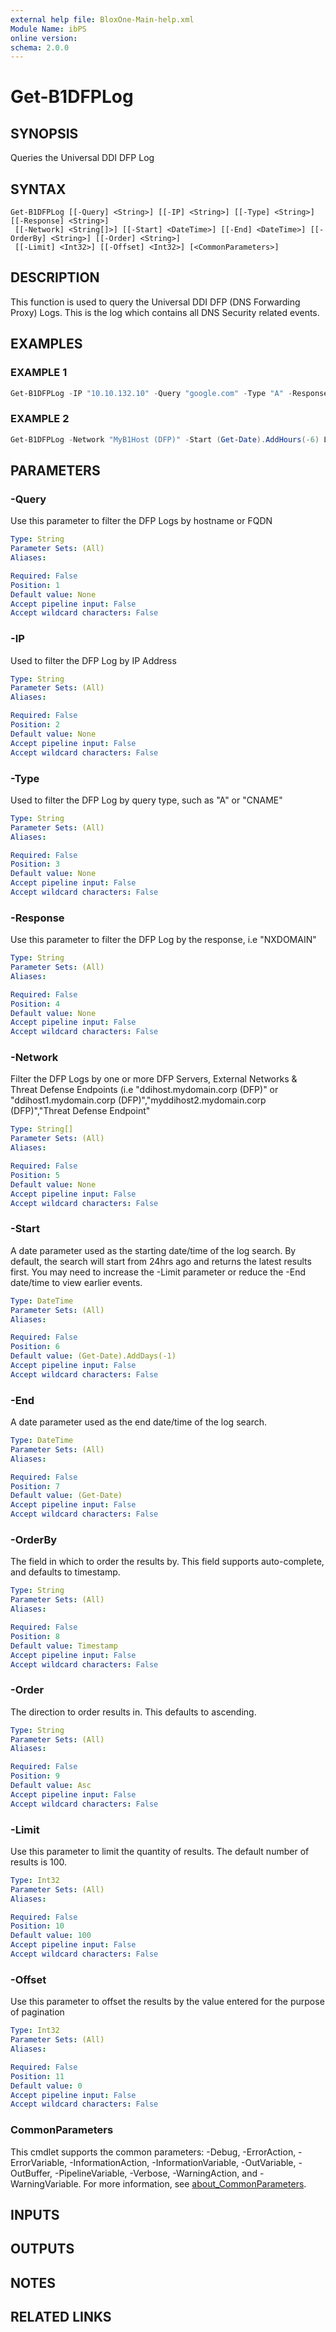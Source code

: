 ```yaml
---
external help file: BloxOne-Main-help.xml
Module Name: ibPS
online version:
schema: 2.0.0
---
```


# Get-B1DFPLog

## SYNOPSIS
Queries the Universal DDI DFP Log

## SYNTAX

```
Get-B1DFPLog [[-Query] <String>] [[-IP] <String>] [[-Type] <String>] [[-Response] <String>]
 [[-Network] <String[]>] [[-Start] <DateTime>] [[-End] <DateTime>] [[-OrderBy] <String>] [[-Order] <String>]
 [[-Limit] <Int32>] [[-Offset] <Int32>] [<CommonParameters>]
```

## DESCRIPTION
This function is used to query the Universal DDI DFP (DNS Forwarding Proxy) Logs.
This is the log which contains all DNS Security related events.

## EXAMPLES

### EXAMPLE 1
```powershell
Get-B1DFPLog -IP "10.10.132.10" -Query "google.com" -Type "A" -Response "216.58.201.110" -Start (Get-Date).AddHours(-6) -End (Get-Date) -Limit 1000 -Offset 0
```

### EXAMPLE 2
```powershell
Get-B1DFPLog -Network "MyB1Host (DFP)" -Start (Get-Date).AddHours(-6) Limit 10
```

## PARAMETERS

### -Query
Use this parameter to filter the DFP Logs by hostname or FQDN

```yaml
Type: String
Parameter Sets: (All)
Aliases:

Required: False
Position: 1
Default value: None
Accept pipeline input: False
Accept wildcard characters: False
```

### -IP
Used to filter the DFP Log by IP Address

```yaml
Type: String
Parameter Sets: (All)
Aliases:

Required: False
Position: 2
Default value: None
Accept pipeline input: False
Accept wildcard characters: False
```

### -Type
Used to filter the DFP Log by query type, such as "A" or "CNAME"

```yaml
Type: String
Parameter Sets: (All)
Aliases:

Required: False
Position: 3
Default value: None
Accept pipeline input: False
Accept wildcard characters: False
```

### -Response
Use this parameter to filter the DFP Log by the response, i.e "NXDOMAIN"

```yaml
Type: String
Parameter Sets: (All)
Aliases:

Required: False
Position: 4
Default value: None
Accept pipeline input: False
Accept wildcard characters: False
```

### -Network
Filter the DFP Logs by one or more DFP Servers, External Networks & Threat Defense Endpoints (i.e "ddihost.mydomain.corp (DFP)" or "ddihost1.mydomain.corp (DFP)","myddihost2.mydomain.corp (DFP)","Threat Defense Endpoint"

```yaml
Type: String[]
Parameter Sets: (All)
Aliases:

Required: False
Position: 5
Default value: None
Accept pipeline input: False
Accept wildcard characters: False
```

### -Start
A date parameter used as the starting date/time of the log search.
By default, the search will start from 24hrs ago and returns the latest results first.
You may need to increase the -Limit parameter or reduce the -End date/time to view earlier events.

```yaml
Type: DateTime
Parameter Sets: (All)
Aliases:

Required: False
Position: 6
Default value: (Get-Date).AddDays(-1)
Accept pipeline input: False
Accept wildcard characters: False
```

### -End
A date parameter used as the end date/time of the log search.

```yaml
Type: DateTime
Parameter Sets: (All)
Aliases:

Required: False
Position: 7
Default value: (Get-Date)
Accept pipeline input: False
Accept wildcard characters: False
```

### -OrderBy
The field in which to order the results by.
This field supports auto-complete, and defaults to timestamp.

```yaml
Type: String
Parameter Sets: (All)
Aliases:

Required: False
Position: 8
Default value: Timestamp
Accept pipeline input: False
Accept wildcard characters: False
```

### -Order
The direction to order results in.
This defaults to ascending.

```yaml
Type: String
Parameter Sets: (All)
Aliases:

Required: False
Position: 9
Default value: Asc
Accept pipeline input: False
Accept wildcard characters: False
```

### -Limit
Use this parameter to limit the quantity of results.
The default number of results is 100.

```yaml
Type: Int32
Parameter Sets: (All)
Aliases:

Required: False
Position: 10
Default value: 100
Accept pipeline input: False
Accept wildcard characters: False
```

### -Offset
Use this parameter to offset the results by the value entered for the purpose of pagination

```yaml
Type: Int32
Parameter Sets: (All)
Aliases:

Required: False
Position: 11
Default value: 0
Accept pipeline input: False
Accept wildcard characters: False
```

### CommonParameters
This cmdlet supports the common parameters: -Debug, -ErrorAction, -ErrorVariable, -InformationAction, -InformationVariable, -OutVariable, -OutBuffer, -PipelineVariable, -Verbose, -WarningAction, and -WarningVariable. For more information, see [about_CommonParameters](http://go.microsoft.com/fwlink/?LinkID=113216).

## INPUTS

## OUTPUTS

## NOTES

## RELATED LINKS
